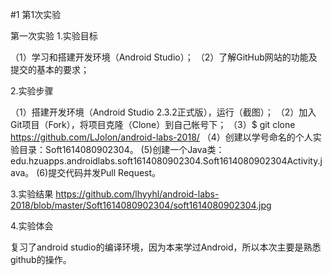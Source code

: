 #1 第1次实验

第一次实验
1.实验目标

（1）学习和搭建开发环境（Android Studio）； （2）了解GitHub网站的功能及提交的基本的要求；

2.实验步骤

（1）搭建开发环境（Android Studio 2.3.2正式版），运行（截图）； （2）加入Git项目（Fork），将项目克隆（Clone）到自己帐号下； （3）$ git clone https://github.com/LJolon/android-labs-2018/ （4）创建以学号命名的个人实验目录：Soft1614080902304。  (5)创建一个Java类：edu.hzuapps.androidlabs.soft1614080902304.Soft1614080902304Activity.java。 (6)提交代码并发Pull Request。

3.实验结果
https://github.com/lhyyhl/android-labs-2018/blob/master/Soft1614080902304/soft1614080902304.jpg

4.实验体会

复习了android studio的编译环境，因为本来学过Android，所以本次主要是熟悉github的操作。